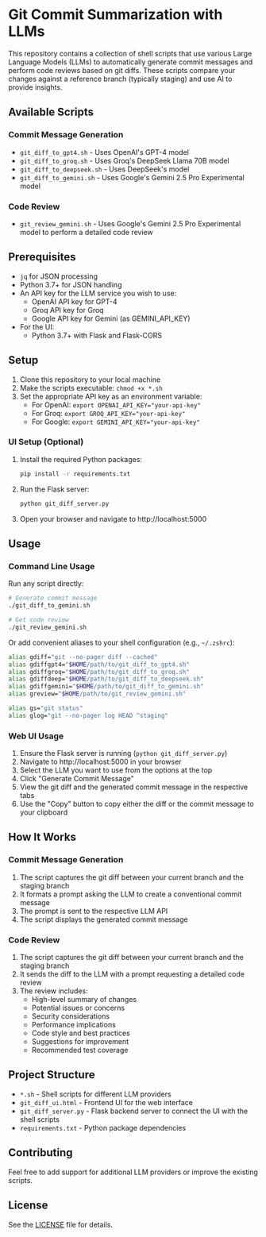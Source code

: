# Git Commit Summarization with LLMs

This repository contains a collection of shell scripts that use various Large Language Models (LLMs) to automatically generate commit messages and perform code reviews based on git diffs. These scripts compare your changes against a reference branch (typically staging) and use AI to provide insights.

## Available Scripts

### Commit Message Generation
- `git_diff_to_gpt4.sh` - Uses OpenAI's GPT-4 model
- `git_diff_to_groq.sh` - Uses Groq's DeepSeek Llama 70B model
- `git_diff_to_deepseek.sh` - Uses DeepSeek's model
- `git_diff_to_gemini.sh` - Uses Google's Gemini 2.5 Pro Experimental model

### Code Review
- `git_review_gemini.sh` - Uses Google's Gemini 2.5 Pro Experimental model to perform a detailed code review

## Prerequisites

- `jq` for JSON processing
- Python 3.7+ for JSON handling
- An API key for the LLM service you wish to use:
  - OpenAI API key for GPT-4
  - Groq API key for Groq
  - Google API key for Gemini (as GEMINI_API_KEY)
- For the UI:
  - Python 3.7+ with Flask and Flask-CORS

## Setup

1. Clone this repository to your local machine
2. Make the scripts executable: `chmod +x *.sh`
3. Set the appropriate API key as an environment variable:
   - For OpenAI: `export OPENAI_API_KEY="your-api-key"`
   - For Groq: `export GROQ_API_KEY="your-api-key"`
   - For Google: `export GEMINI_API_KEY="your-api-key"`

### UI Setup (Optional)

1. Install the required Python packages:
   ```bash
   pip install -r requirements.txt
   ```
2. Run the Flask server:
   ```bash
   python git_diff_server.py
   ```
3. Open your browser and navigate to http://localhost:5000

## Usage

### Command Line Usage

Run any script directly:
```bash
# Generate commit message
./git_diff_to_gemini.sh

# Get code review
./git_review_gemini.sh
```

Or add convenient aliases to your shell configuration (e.g., `~/.zshrc`):

```bash
alias gdiff="git --no-pager diff --cached"
alias gdiffgpt4="$HOME/path/to/git_diff_to_gpt4.sh"
alias gdiffgroq="$HOME/path/to/git_diff_to_groq.sh"
alias gdiffdeep="$HOME/path/to/git_diff_to_deepseek.sh"
alias gdiffgemini="$HOME/path/to/git_diff_to_gemini.sh"
alias greview="$HOME/path/to/git_review_gemini.sh"

alias gs="git status"
alias glog="git --no-pager log HEAD ^staging"
```

### Web UI Usage

1. Ensure the Flask server is running (`python git_diff_server.py`)
2. Navigate to http://localhost:5000 in your browser
3. Select the LLM you want to use from the options at the top
4. Click "Generate Commit Message"
5. View the git diff and the generated commit message in the respective tabs
6. Use the "Copy" button to copy either the diff or the commit message to your clipboard

## How It Works

### Commit Message Generation
1. The script captures the git diff between your current branch and the staging branch
2. It formats a prompt asking the LLM to create a conventional commit message
3. The prompt is sent to the respective LLM API
4. The script displays the generated commit message

### Code Review
1. The script captures the git diff between your current branch and the staging branch
2. It sends the diff to the LLM with a prompt requesting a detailed code review
3. The review includes:
   - High-level summary of changes
   - Potential issues or concerns
   - Security considerations
   - Performance implications
   - Code style and best practices
   - Suggestions for improvement
   - Recommended test coverage

## Project Structure

- `*.sh` - Shell scripts for different LLM providers
- `git_diff_ui.html` - Frontend UI for the web interface
- `git_diff_server.py` - Flask backend server to connect the UI with the shell scripts
- `requirements.txt` - Python package dependencies

## Contributing

Feel free to add support for additional LLM providers or improve the existing scripts.

## License

See the [LICENSE](LICENSE) file for details.

